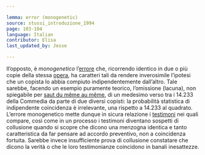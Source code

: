 ```yaml
---

lemma: error (monogenetic)
source: stussi_introduzione_1994
page: 103-104
language: Italian
contributor: Elisa
last_updated_by: Jesse

---
```

ll’opposto, è _monogenetico_ l’[errore](errorConjunctive.html) che, ricorrendo identico in due o più copie della stessa [opera](work.html), ha caratteri tali da rendere inverosimile l’ipotesi che un copista lo abbia compiuto indipendentemente dall’altro. Tale sarebbe, facendo un esempio puramente teorico, l’omissione (lacuna), non spiegabile per [saut du même au même](SautDuMêmeAuMême.html), di un medesimo verso tra i 14.233 della Commedia da parte di due diversi copisti: la probabilità statistica di indipendente coincidenza è irrelevante, una rispetto a 14.233 al quadrato. L’errore monogenetico mette dunque in sicura relazione i [testimoni](witness.html) nei quali compare, così come in un processo i testimoni diventano sospetti di collusione quando si scopre che dicono una menzogna identica e tanto caratteristica da far pensare ad accordo preventivo, non a coincidenza fortuita. Sarebbe invece insufficiente prova di collusione constatare che dicono la verità o che le loro testimonianze coincidono in banali inesattezze.
